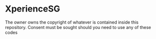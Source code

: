 # XperienceSG
The owner owns the copyright of whatever is contained inside this repository. Consent must be sought should you need to use any of these codes
